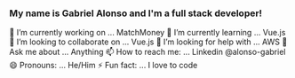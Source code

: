 ### My name is Gabriel Alonso and I'm a full stack developer!

🔭 I’m currently working on ... MatchMoney
🌱 I’m currently learning ... Vue.js
👯 I’m looking to collaborate on ... Vue.js
🤔 I’m looking for help with ... AWS
💬 Ask me about ... Anything
📫 How to reach me: ... Linkedin @alonso-gabriel
😄 Pronouns: ... He/Him
⚡ Fun fact: ... I love to code
